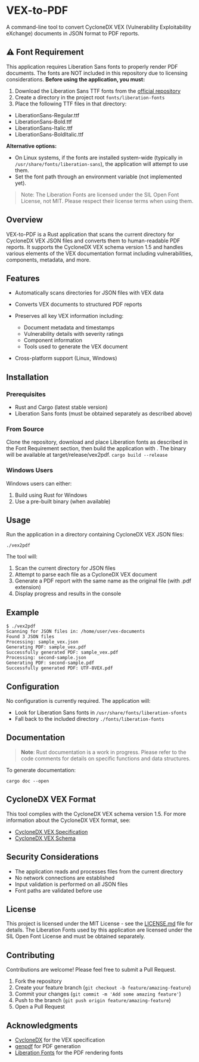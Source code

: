 # VEX-to-PDF

A command-line tool to convert CycloneDX VEX (Vulnerability Exploitability eXchange) documents in JSON format to PDF reports.

## ⚠️ Font Requirement
This application requires Liberation Sans fonts to properly render PDF documents. The fonts are NOT included in this repository due to licensing considerations.
**Before using the application, you must:**
1. Download the Liberation Sans TTF fonts from the [official repository](https://github.com/liberationfonts/liberation-fonts/releases)
2. Create a directory in the project root `fonts/liberation-fonts`
3. Place the following TTF files in that directory:
  - LiberationSans-Regular.ttf
  - LiberationSans-Bold.ttf
  - LiberationSans-Italic.ttf
  - LiberationSans-BoldItalic.ttf

**Alternative options:**
- On Linux systems, if the fonts are installed system-wide (typically in `/usr/share/fonts/liberation-sans`), the application will attempt to use them.
- Set the font path through an environment variable (not implemented yet).


> Note: The Liberation Fonts are licensed under the SIL Open Font License, not MIT. Please respect their license terms when using them.
>

## Overview
VEX-to-PDF is a Rust application that scans the current directory for CycloneDX VEX JSON files and converts them to human-readable PDF reports. It supports the CycloneDX VEX schema version 1.5 and handles various elements of the VEX documentation format including vulnerabilities, components, metadata, and more.
## Features
- Automatically scans directories for JSON files with VEX data
- Converts VEX documents to structured PDF reports
- Preserves all key VEX information including:
  - Document metadata and timestamps
  - Vulnerability details with severity ratings
  - Component information
  - Tools used to generate the VEX document

- Cross-platform support (Linux, Windows)

## Installation
### Prerequisites
- Rust and Cargo (latest stable version)
- Liberation Sans fonts (must be obtained separately as described above)

### From Source
Clone the repository, download and place Liberation fonts as described in the Font Requirement section, then build the application with . The binary will be available at target/release/vex2pdf. `cargo build --release`
### Windows Users
Windows users can either:
1. Build using Rust for Windows
2. Use a pre-built binary (when available)

## Usage
Run the application in a directory containing CycloneDX VEX JSON files:
``` 
./vex2pdf
```
The tool will:
1. Scan the current directory for JSON files
2. Attempt to parse each file as a CycloneDX VEX document
3. Generate a PDF report with the same name as the original file (with .pdf extension)
4. Display progress and results in the console

## Example
``` 
$ ./vex2pdf
Scanning for JSON files in: /home/user/vex-documents
Found 3 JSON files
Processing: sample_vex.json
Generating PDF: sample_vex.pdf
Successfully generated PDF: sample_vex.pdf
Processing: second-sample.json
Generating PDF: second-sample.pdf
Successfully generated PDF: UTF-8VEX.pdf
```
## Configuration
No configuration is currently required. The application will:
- Look for Liberation Sans fonts in `/usr/share/fonts/liberation-sfonts`
- Fall back to the included directory `./fonts/liberation-fonts`

## Documentation

> **Note**: Rust documentation is a work in progress. Please refer to the code comments for details on specific functions and data structures.
>

To generate documentation:
``` 
cargo doc --open
```
## CycloneDX VEX Format
This tool complies with the CycloneDX VEX schema version 1.5. For more information about the CycloneDX VEX format, see:
- [CycloneDX VEX Specification](https://cyclonedx.org/capabilities/vex/)
- [CycloneDX VEX Schema](https://cyclonedx.org/docs/1.5/json/)

## Security Considerations
- The application reads and processes files from the current directory
- No network connections are established
- Input validation is performed on all JSON files
- Font paths are validated before use

## License
This project is licensed under the MIT License - see the [LICENSE.md](LICENSE.md) file for details.
The Liberation Fonts used by this application are licensed under the SIL Open Font License and must be obtained separately.
## Contributing
Contributions are welcome! Please feel free to submit a Pull Request.
1. Fork the repository
2. Create your feature branch (`git checkout -b feature/amazing-feature`)
3. Commit your changes (`git commit -m 'Add some amazing feature'`)
4. Push to the branch (`git push origin feature/amazing-feature`)
5. Open a Pull Request

## Acknowledgments
- [CycloneDX](https://cyclonedx.org/) for the VEX specification
- [genpdf](https://crates.io/crates/genpdf) for PDF generation
- [Liberation Fonts](https://github.com/liberationfonts/liberation-fonts) for the PDF rendering fonts
